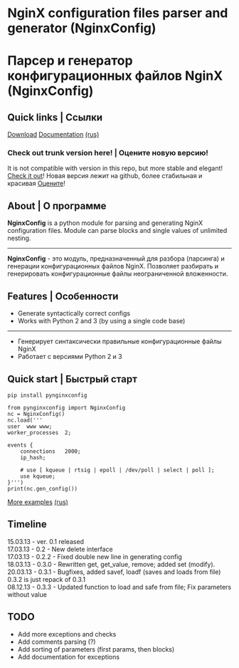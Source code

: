 # NginX configuration files parser and generator (NginxConfig) #
# Парсер и генератор конфигурационных файлов NginX (NginxConfig) #

## Quick links | Ссылки ##
[Download](https://pypi.python.org/packages/source/p/pynginxconfig/pynginxconfig-0.3.3.tar.gz#md5=0c0ca3150d4bafbb264a2906a30ec5a4)
[Documentation](http://code.google.com/p/pynginxconfig/wiki/Documentation) [(rus)](http://code.google.com/p/pynginxconfig/wiki/Documentation_ru)

### Check out trunk version here! | Оцените новую версию! ###
It is not compatible with version in this repo, but more stable and elegant! [Check it out](https://github.com/Winnerer/pynginxconfig)!
Новая версия лежит на github, более стабильная и красивая [Оцените](https://github.com/Winnerer/pynginxconfig)!

## About | О программе ##
**NginxConfig** is a python module for parsing and generating NginX configuration files. Module can parse blocks and single values of unlimited nesting.

---

**NginxConfig** - это модуль, предназначенный для разбора (парсинга) и генерации конфигурационных файлов NginX. Позволяет разбирать и генерировать конфигурационные файлы неограниченной вложенности.

## Features | Особенности ##
  * Generate syntactically correct configs
  * Works with Python 2 and 3 (by using a single code base)

---

  * Генерирует синтаксически правильные конфигурационные файлы NginX
  * Работает с версиями Python 2 и 3

## Quick start | Быстрый старт ##
```
pip install pynginxconfig
```
```
from pynginxconfig import NginxConfig
nc = NginxConfig()
nc.load('''
user  www www;
worker_processes  2;

events {
    connections   2000;
    ip_hash;

    # use [ kqueue | rtsig | epoll | /dev/poll | select | poll ];
    use kqueue;
}''')
print(nc.gen_config())
```
[More examples](http://code.google.com/p/pynginxconfig/wiki/Documentation) [(rus)](http://code.google.com/p/pynginxconfig/wiki/Documentation_ru)
<br>

<h2>Timeline</h2>
15.03.13 - ver. 0.1 released<br>
17.03.13 - 0.2 - New delete interface<br>
17.03.13 - 0.2.2 - Fixed double new line in generating config<br>
18.03.13 - 0.3.0 - Rewritten get, get_value, remove; added set (modify).<br>
20.03.13 - 0.3.1 - Bugfixes, added savef, loadf (saves and loads from file)<br>
0.3.2 is just repack of 0.3.1<br>
08.12.13 - 0.3.3 - Updated function to load and safe from file; Fix parameters without value<br>

<h2>TODO</h2>
<ul><li>Add more exceptions and checks<br>
</li><li>Add comments parsing (?)<br>
</li><li>Add sorting of parameters (first params, then blocks)<br>
</li><li>Add documentation for exceptions